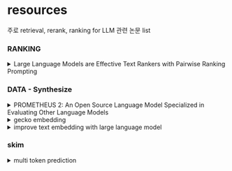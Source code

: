 # resources
주로 retrieval, rerank, ranking for LLM 관련 논문 list

### RANKING
<details>
    <summary>Large Language Models are Effective Text Rankers with Pairwise Ranking Prompting</summary>
 
    - NAACL 2024
    - LM listwise ranking에서 lost in the middle을 해결하기 위해 condidate prompting을 permute하고 output들을 aggregate하여 최적(center) ranking을 선택
    - keyword: listwise-ranking LLMs, permutation self-consistency, lost in the middle
</details>

### DATA - Synthesize
<details>
    <summary>PROMETHEUS 2: An Open Source Language Model Specialized in Evaluating Other Language Models</summary>
</details>
<details>
    <summary>gecko embedding</summary>
</details>
<details>
    <summary>improve text embedding with large language model</summary>
</details>

### skim
<details>
    <summary>multi token prediction</summary>
 
  - https://medium.com/@arthur.sedek/metas-breakthrough-multi-token-prediction-technology-40f8e9913edb
  - 한번에 multi head로 여러개의 next tokens들을 학습(추론도 가능) 하는데 속도 효율성 높다. 특정 domain에서 효과가 높다고 함
  - META AI
</details>

